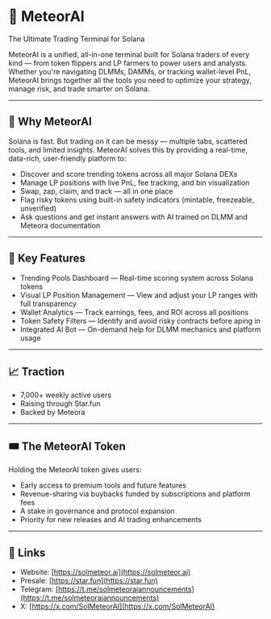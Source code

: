 # 🌠 MeteorAI

The Ultimate Trading Terminal for Solana

MeteorAI is a unified, all-in-one terminal built for Solana traders of every kind — from token flippers and LP farmers to power users and analysts. Whether you're navigating DLMMs, DAMMs, or tracking wallet-level PnL, MeteorAI brings together all the tools you need to optimize your strategy, manage risk, and trade smarter on Solana.

---

## 🚀 Why MeteorAI

Solana is fast. But trading on it can be messy — multiple tabs, scattered tools, and limited insights. MeteorAI solves this by providing a real-time, data-rich, user-friendly platform to:

- Discover and score trending tokens across all major Solana DEXs
- Manage LP positions with live PnL, fee tracking, and bin visualization
- Swap, zap, claim, and track — all in one place
- Flag risky tokens using built-in safety indicators (mintable, freezeable, unverified)
- Ask questions and get instant answers with AI trained on DLMM and Meteora documentation

---

## 🔧 Key Features

- Trending Pools Dashboard — Real-time scoring system across Solana tokens  
- Visual LP Position Management — View and adjust your LP ranges with full transparency  
- Wallet Analytics — Track earnings, fees, and ROI across all positions  
- Token Safety Filters — Identify and avoid risky contracts before aping in  
- Integrated AI Bot — On-demand help for DLMM mechanics and platform usage  

---

## 📈 Traction

- 7,000+ weekly active users  
- Raising through Star.fun
- Backed by Meteora  

---

## 🎟️ The MeteorAI Token

Holding the MeteorAI token gives users:

- Early access to premium tools and future features  
- Revenue-sharing via buybacks funded by subscriptions and platform fees  
- A stake in governance and protocol expansion  
- Priority for new releases and AI trading enhancements

---

## 🔗 Links

- Website: [https://solmeteor.ai](https://solmeteor.ai)  
- Presale: [https://star.fun](https://star.fun)  
- Telegram: [https://t.me/solmeteoraiannouncements](https://t.me/solmeteoraiannouncements)  
- X: [https://x.com/SolMeteorAI](https://x.com/SolMeteorAI)